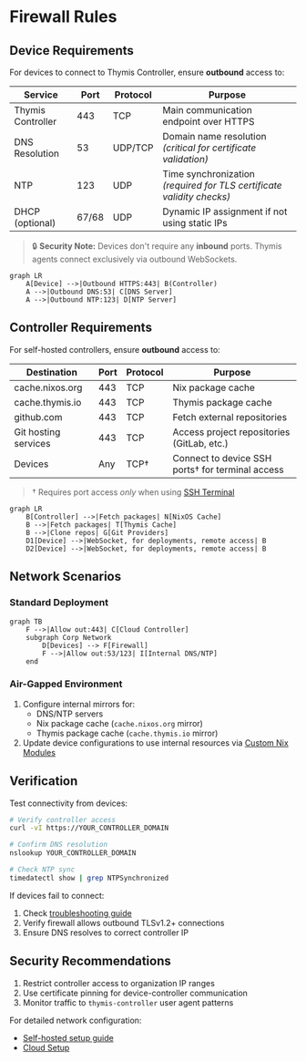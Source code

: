 # Firewall Rules

## Device Requirements
For devices to connect to Thymis Controller, ensure **outbound** access to:

| Service                 | Port    | Protocol | Purpose                                                                 |
|-------------------------|---------|----------|-------------------------------------------------------------------------|
| Thymis Controller       | 443     | TCP      | Main communication endpoint over HTTPS                                  |
| DNS Resolution          | 53      | UDP/TCP  | Domain name resolution _(critical for certificate validation)_          |
| NTP                     | 123     | UDP      | Time synchronization _(required for TLS certificate validity checks)_   |
| DHCP (optional)         | 67/68   | UDP      | Dynamic IP assignment if not using static IPs                           |

> 🔒 **Security Note:** Devices don't require any **inbound** ports. Thymis agents connect exclusively via outbound WebSockets.

```mermaid
graph LR
    A[Device] -->|Outbound HTTPS:443| B(Controller)
    A -->|Outbound DNS:53| C[DNS Server]
    A -->|Outbound NTP:123| D[NTP Server]
```

## Controller Requirements
For self-hosted controllers, ensure **outbound** access to:

| Destination             | Port | Protocol | Purpose                                                                 |
|-------------------------|------|----------|-------------------------------------------------------------------------|
| cache.nixos.org         | 443  | TCP      | Nix package cache                                                      |
| cache.thymis.io         | 443  | TCP      | Thymis package cache                                                   |
| github.com              | 443  | TCP      | Fetch external repositories                                            |
| Git hosting services    | 443  | TCP      | Access project repositories (GitLab, etc.)                             |
| Devices                 | Any  | TCP†     | Connect to device SSH ports† for terminal access                        |

> † Requires port access *only* when using [SSH Terminal](../device-lifecycle/ssh-terminal.md)

```mermaid
graph LR
    B[Controller] -->|Fetch packages| N[NixOS Cache]
    B -->|Fetch packages| T[Thymis Cache]
    B -->|Clone repos| G[Git Providers]
    D1[Device] -->|WebSocket, for deployments, remote access| B
    D2[Device] -->|WebSocket, for deployments, remote access| B
```

## Network Scenarios
### Standard Deployment
```mermaid
graph TB
    F -->|Allow out:443| C[Cloud Controller]
    subgraph Corp Network
        D[Devices] --> F[Firewall]
        F -->|Allow out:53/123| I[Internal DNS/NTP]
    end
```

### Air-Gapped Environment
1. Configure internal mirrors for:
   - DNS/NTP servers
   - Nix package cache (`cache.nixos.org` mirror)
   - Thymis package cache (`cache.thymis.io` mirror)
2. Update device configurations to use internal resources via [Custom Nix Modules](../../external-projects/thymis-modules/nix-language-module.md)

## Verification
Test connectivity from devices:
```bash
# Verify controller access
curl -vI https://YOUR_CONTROLLER_DOMAIN

# Confirm DNS resolution
nslookup YOUR_CONTROLLER_DOMAIN

# Check NTP sync
timedatectl show | grep NTPSynchronized
```

If devices fail to connect:
1. Check [troubleshooting guide](../../device-lifecycle/troubleshooting.md#device-doesnt-connect)
2. Verify firewall allows outbound TLSv1.2+ connections
3. Ensure DNS resolves to correct controller IP

## Security Recommendations
1. Restrict controller access to organization IP ranges
2. Use certificate pinning for device-controller communication
3. Monitor traffic to `thymis-controller` user agent patterns

For detailed network configuration:
- [Self-hosted setup guide](../../setting-up-thymis/self-hosted.md)
- [Cloud Setup](../../setting-up-thymis/thymis-cloud.md)
